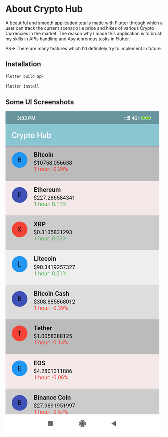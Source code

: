 # About Crypto Hub

A beautiful and smooth application totally made with Flutter through which a user can track the current scenario i.e price and hikes of various Crypto Currencies in the market. The reason why I made this application is to brush my skills in APIs handling and Asynchronous tasks in Flutter.

PS-> There are many features which I'd definitely try to implement in future. 

## Installation


```bash
flutter build apk
```
```bash
flutter install
```

## Some UI Screenshots

![alt text](https://github.com/shivams112/Crypto-Hub-Flutter-/blob/master/ss.png)
